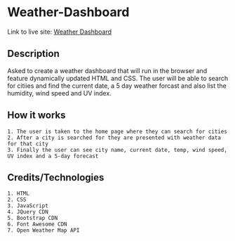 # Weather-Dashboard

Link to live site: [Weather Dashboard](https://portercol.github.io/Weather-Dashboard/)

## Description
Asked to create a weather dashboard that will run in the browser and feature dynamically updated HTML and CSS. The user will be able to search for citiies and find the current date, a 5 day weather forcast and also list the humidity, wind speed and UV index.

## How it works
    1. The user is taken to the home page where they can search for cities
    2. After a city is searched for they are presented with weather data for that city
    3. Finally the user can see city name, current date, temp, wind speed, UV index and a 5-day forecast

## Credits/Technologies
    1. HTML
    2. CSS
    3. JavaScript
    4. JQuery CDN
    5. Bootstrap CDN
    6. Font Awesome CDN
    7. Open Weather Map API